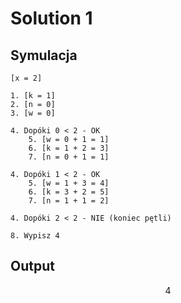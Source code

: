 # Solution 1

## Symulacja

```
[x = 2]

1. [k = 1]
2. [n = 0]
3. [w = 0]

4. Dopóki 0 < 2 - OK
    5. [w = 0 + 1 = 1]
    6. [k = 1 + 2 = 3]
    7. [n = 0 + 1 = 1]
    
4. Dopóki 1 < 2 - OK
    5. [w = 1 + 3 = 4]
    6. [k = 3 + 2 = 5]
    7. [n = 1 + 1 = 2]
    
4. Dopóki 2 < 2 - NIE (koniec pętli)

8. Wypisz 4
```

## Output

$$4$$ 